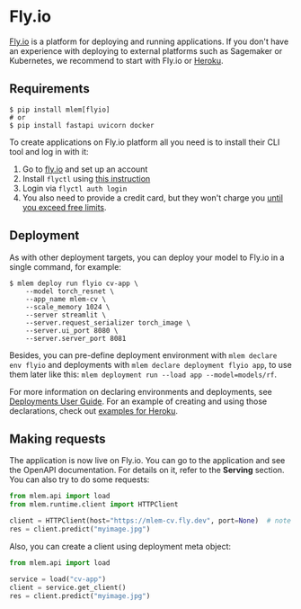 # Fly.io

[Fly.io](http://fly.io) is a platform for deploying and running applications. If
you don't have an experience with deploying to external platforms such as
Sagemaker or Kubernetes, we recommend to start with Fly.io or
[Heroku](/doc/user-guide/deploying/heroku).

## Requirements

```cli
$ pip install mlem[flyio]
# or
$ pip install fastapi uvicorn docker
```

To create applications on Fly.io platform all you need is to install their CLI
tool and log in with it:

1. Go to [fly.io](http://fly.io) and set up an account
2. Install `flyctl` using
   [this instruction](https://fly.io/docs/hands-on/install-flyctl/)
3. Login via `flyctl auth login`
4. You also need to provide a credit card, but they won't charge you
   [until you exceed free limits](https://fly.io/docs/about/pricing/#how-it-works).

## Deployment

As with other deployment targets, you can deploy your model to Fly.io in a
single command, for example:

```cli
$ mlem deploy run flyio cv-app \
    --model torch_resnet \
    --app_name mlem-cv \
    --scale_memory 1024 \
    --server streamlit \
    --server.request_serializer torch_image \
    --server.ui_port 8080 \
    --server.server_port 8081
```

Besides, you can pre-define deployment environment with `mlem declare env flyio`
and deployments with `mlem declare deployment flyio app`, to use them later like
this: `mlem deployment run --load app --model=models/rf`.

For more information on declaring environments and deployments, see
[Deployments User Guide](/doc/user-guide/deploying/). For an example of creating
and using those declarations, check out
[examples for Heroku](/doc/user-guide/deploying/heroku/).

## Making requests

The application is now live on Fly.io. You can go to the application and see the OpenAPI
documentation. For details on it, refer to the **Serving** section. You
can also try to do some requests:

```py
from mlem.api import load
from mlem.runtime.client import HTTPClient

client = HTTPClient(host="https://mlem-cv.fly.dev", port=None)  # note port=None
res = client.predict("myimage.jpg")
```

Also, you can create a client using deployment meta object:

```py
from mlem.api import load

service = load("cv-app")
client = service.get_client()
res = client.predict("myimage.jpg")
```
